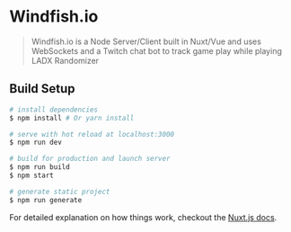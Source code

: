 # Windfish.io

> Windfish.io is a Node Server/Client built in Nuxt/Vue and uses WebSockets and a Twitch chat bot to track game play while playing LADX Randomizer

## Build Setup

```bash
# install dependencies
$ npm install # Or yarn install

# serve with hot reload at localhost:3000
$ npm run dev

# build for production and launch server
$ npm run build
$ npm start

# generate static project
$ npm run generate
```

For detailed explanation on how things work, checkout the [Nuxt.js docs](https://github.com/nuxt/nuxt.js).
